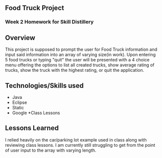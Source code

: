 ## Food Truck Project

### Week 2 Homework for Skill Distillery

## Overview
This project is supposed to prompt the user for Food Truck information and input said information into an array of varying size(in work).  Upon entering 5 food trucks or typing "quit" the user will be presented with a 4 choice menu offering the options to list all created trucks, show average rating of trucks, show the truck with the highest rating, or quit the application. 


## Technologies/Skills used

* Java
* Eclipse
* Static
* Google
*Class Lessons

## Lessons Learned
I relied heavily on the car/parking lot example used in class along with reviewing class lessons.  I am currently still struggling to get from the point of user input to the array with varying length.  